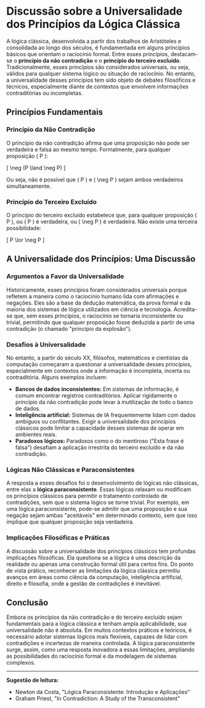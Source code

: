 
# Discussão sobre a Universalidade dos Princípios da Lógica Clássica

A lógica clássica, desenvolvida a partir dos trabalhos de Aristóteles e consolidada ao longo dos séculos, é fundamentada em alguns princípios básicos que orientam o raciocínio formal. Entre esses princípios, destacam-se o **princípio da não contradição** e o **princípio do terceiro excluído**. Tradicionalmente, esses princípios são considerados universais, ou seja, válidos para qualquer sistema lógico ou situação de raciocínio. No entanto, a universalidade desses princípios tem sido objeto de debates filosóficos e técnicos, especialmente diante de contextos que envolvem informações contraditórias ou incompletas.

## Princípios Fundamentais

### Princípio da Não Contradição

O princípio da não contradição afirma que uma proposição não pode ser verdadeira e falsa ao mesmo tempo. Formalmente, para qualquer proposição \( P \):

\[
\neg (P \land \neg P)
\]

Ou seja, não é possível que \( P \) e \( \neg P \) sejam ambos verdadeiros simultaneamente.

### Princípio do Terceiro Excluído

O princípio do terceiro excluído estabelece que, para qualquer proposição \( P \), ou \( P \) é verdadeira, ou \( \neg P \) é verdadeira. Não existe uma terceira possibilidade:

\[
P \lor \neg P
\]

## A Universalidade dos Princípios: Uma Discussão

### Argumentos a Favor da Universalidade

Historicamente, esses princípios foram considerados universais porque refletem a maneira como o raciocínio humano lida com afirmações e negações. Eles são a base da dedução matemática, da prova formal e da maioria dos sistemas de lógica utilizados em ciência e tecnologia. Acredita-se que, sem esses princípios, o raciocínio se tornaria inconsistente ou trivial, permitindo que qualquer proposição fosse deduzida a partir de uma contradição (o chamado "princípio da explosão").

### Desafios à Universalidade

No entanto, a partir do século XX, filósofos, matemáticos e cientistas da computação começaram a questionar a universalidade desses princípios, especialmente em contextos onde a informação é incompleta, incerta ou contraditória. Alguns exemplos incluem:

- **Bancos de dados inconsistentes:** Em sistemas de informação, é comum encontrar registros contraditórios. Aplicar rigidamente o princípio da não contradição pode levar à inutilização de todo o banco de dados.
- **Inteligência artificial:** Sistemas de IA frequentemente lidam com dados ambíguos ou conflitantes. Exigir a universalidade dos princípios clássicos pode limitar a capacidade desses sistemas de operar em ambientes reais.
- **Paradoxos lógicos:** Paradoxos como o do mentiroso ("Esta frase é falsa") desafiam a aplicação irrestrita do terceiro excluído e da não contradição.

### Lógicas Não Clássicas e Paraconsistentes

A resposta a esses desafios foi o desenvolvimento de lógicas não clássicas, entre elas a **lógica paraconsistente**. Essas lógicas relaxam ou modificam os princípios clássicos para permitir o tratamento controlado de contradições, sem que o sistema lógico se torne trivial. Por exemplo, em uma lógica paraconsistente, pode-se admitir que uma proposição e sua negação sejam ambas "aceitáveis" em determinado contexto, sem que isso implique que qualquer proposição seja verdadeira.

### Implicações Filosóficas e Práticas

A discussão sobre a universalidade dos princípios clássicos tem profundas implicações filosóficas. Ela questiona se a lógica é uma descrição da realidade ou apenas uma construção formal útil para certos fins. Do ponto de vista prático, reconhecer as limitações da lógica clássica permitiu avanços em áreas como ciência da computação, inteligência artificial, direito e filosofia, onde a gestão de contradições é inevitável.

## Conclusão

Embora os princípios da não contradição e do terceiro excluído sejam fundamentais para a lógica clássica e tenham ampla aplicabilidade, sua universalidade não é absoluta. Em muitos contextos práticos e teóricos, é necessário adotar sistemas lógicos mais flexíveis, capazes de lidar com contradições e incertezas de maneira controlada. A lógica paraconsistente surge, assim, como uma resposta inovadora a essas limitações, ampliando as possibilidades do raciocínio formal e da modelagem de sistemas complexos.

---
**Sugestão de leitura:**  
- Newton da Costa, "Lógica Paraconsistente: Introdução e Aplicações"  
- Graham Priest, "In Contradiction: A Study of the Transconsistent"
```
